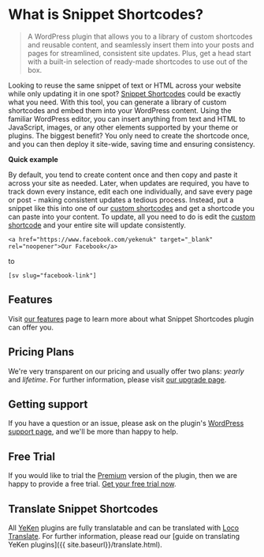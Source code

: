 # What is Snippet Shortcodes?

> A WordPress plugin that allows you to a library of custom shortcodes and reusable content, and seamlessly insert them into your posts and pages for streamlined, consistent site updates. Plus, get a head start with a built-in selection of ready-made shortcodes to use out of the box.

Looking to reuse the same snippet of text or HTML across your website while only updating it in one spot? [Snippet Shortcodes](https://snippet-shortcodes.yeken.uk/) could be exactly what you need. With this tool, you can generate a library of custom shortcodes and embed them into your WordPress content. Using the familiar WordPress editor, you can insert anything from text and HTML to JavaScript, images, or any other elements supported by your theme or plugins. The biggest benefit? You only need to create the shortcode once, and you can then deploy it site-wide, saving time and ensuring consistency.

**Quick example**

By default, you tend to create content once and then copy and paste it across your site as needed. Later, when updates are required, you have to track down every instance, edit each one individually, and save every page or post - making consistent updates a tedious process. Instead, put a snippet like this into one of our [custom shortcodes](https://snippet-shortcodes.yeken.uk/shortcodes-own.html) and get a shortcode you can paste into your content. To update, all you need to do is edit the [custom shortcode](https://snippet-shortcodes.yeken.uk/shortcodes-own.html) and your entire site will update consistently.

```<a href="https://www.facebook.com/yekenuk" target="_blank" rel="noopener">Our Facebook</a>```

to

```[sv slug="facebook-link"]```

## Features

Visit <a href="{{ site.baseurl }}/features.html">our features</a> page to learn more about what Snippet Shortcodes plugin can offer you. 

## Pricing Plans

We're very transparent on our pricing and usually offer two plans: *yearly* and *lifetime*. For further information, please visit [our upgrade page](https://shop.yeken.uk/product/shortcode-variables/).

## Getting support

If you have a question or an issue, please ask on the plugin's [WordPress support page](https://wordpress.org/support/plugin/shortcode-variables/), and we'll be more than happy to help.

## Free Trial 

If you would like to trial the [Premium](https://shop.yeken.uk/product/shortcode-variables/) version of the plugin, then we are happy to provide a free trial. [Get your free trial now](https://shop.yeken.uk/get-a-trial-license/). 

## Translate Snippet Shortcodes  
All [YeKen](https://www.yeken.uk) plugins are fully translatable and can be translated with [Loco Translate](https://en-gb.wordpress.org/plugins/loco-translate/). For further information, please read our [guide on translating YeKen plugins]({{ site.baseurl}}/translate.html).
